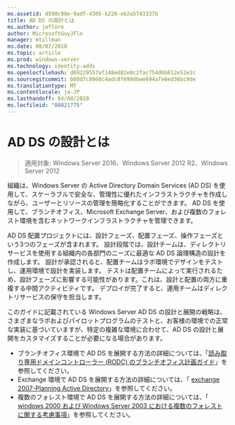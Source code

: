 ```yaml
---
ms.assetid: d590c90e-9adf-4305-b226-eb2a5743337b
title: AD DS の設計とは
ms.author: joflore
author: MicrosoftGuyJFlo
manager: mtillman
ms.date: 08/07/2018
ms.topic: article
ms.prod: windows-server
ms.technology: identity-adds
ms.openlocfilehash: d69229557af148ed82e0c2fac754d6b812e52e2c
ms.sourcegitcommit: b00d7c8968c4adc8f699dbee694afe6ed36bc9de
ms.translationtype: MT
ms.contentlocale: ja-JP
ms.lasthandoff: 04/08/2020
ms.locfileid: "80821775"
---
```

# <a name="understanding-ad-ds-design"></a>AD DS の設計とは

>適用対象: Windows Server 2016、Windows Server 2012 R2、Windows Server 2012

組織は、Windows Server の Active Directory Domain Services (AD DS) を使用して、スケーラブルで安全な、管理性に優れたインフラストラクチャを作成しながら、ユーザーとリソースの管理を簡略化することができます。 AD DS を使用して、ブランチオフィス、Microsoft Exchange Server、および複数のフォレスト環境を含むネットワークインフラストラクチャを管理できます。  
  
AD DS 配置プロジェクトには、設計フェーズ、配置フェーズ、操作フェーズという3つのフェーズが含まれます。 設計段階では、設計チームは、ディレクトリサービスを使用する組織内の各部門のニーズに最適な AD DS 論理構造の設計を作成します。 設計が承認されると、配置チームはラボ環境でデザインをテストし、運用環境で設計を実装します。 テストは配置チームによって実行されるため、設計フェーズに影響する可能性があります。これは、設計と配置の両方に重複する中間アクティビティです。 デプロイが完了すると、運用チームはディレクトリサービスの保守を担当します。  
  
このガイドに記載されている Windows Server AD DS の設計と展開の戦略は、さまざまなラボおよびパイロットプログラムのテストと、お客様の環境での正常な実装に基づいていますが、特定の複雑な環境に合わせて、AD DS の設計と展開をカスタマイズすることが必要になる場合があります。
  
- ブランチオフィス環境で AD DS を展開する方法の詳細については、「[読み取り専用ドメインコントローラー (RODC) のブランチオフィス計画ガイド](https://go.microsoft.com/fwlink/?LinkId=100207)」を参照してください。  
- Exchange 環境で AD DS を展開する方法の詳細については、「 [exchange 2007-Planning Active Directory](https://go.microsoft.com/fwlink/?LinkId=88904)」を参照してください。  
- 複数のフォレスト環境で AD DS を展開する方法の詳細については、「 [windows 2000 および Windows Server 2003 における複数のフォレストに関する考慮事項](https://go.microsoft.com/fwlink/?LinkId=88905)」を参照してください。  
